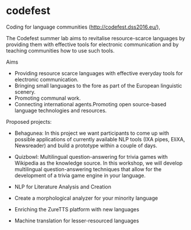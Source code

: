 # codefest
Coding for language communities (http://codefest.dss2016.eu/), 

The Codefest summer lab aims to revitalise resource-scarce languages by providing them with effective tools for electronic communication and by teaching communities how to use such tools.

Aims
  * Providing resource­ scarce languages with effective everyday tools for electronic communication.
  * Bringing small languages to the fore as part of the European linguistic scenery.
  * Promoting communal work.
  * Connecting international agents.Promoting open source-based language technologies and resources.


Proposed projects:

* Behagunea: In this project we want participants to come up with possible applications of currently available NLP tools (IXA pipes, EliXA, Newsreader) and build a prototype within a couple of days. 

* Quizbowl: Multilingual question-answering for trivia games with Wikipedia as the knowledge source. In this workshop, we will develop multilingual question-answering techniques that allow for the development of a trivia game engine in your language.

* NLP for Literature Analysis and Creation

* Create a morphological analyzer for your minority language

* Enriching the ZureTTS platform with new languages

* Machine translation for lesser-resourced languages
